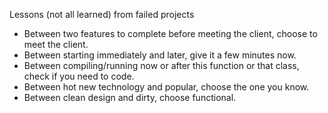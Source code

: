 Lessons (not all learned) from failed projects

* Between two features to complete before meeting the client, choose to meet the client.
* Between starting immediately and later, give it a few minutes now.
* Between compiling/running now or after this function or that class, check if you need to code.
* Between hot new technology and popular, choose the one you know.
* Between clean design and dirty, choose functional.
